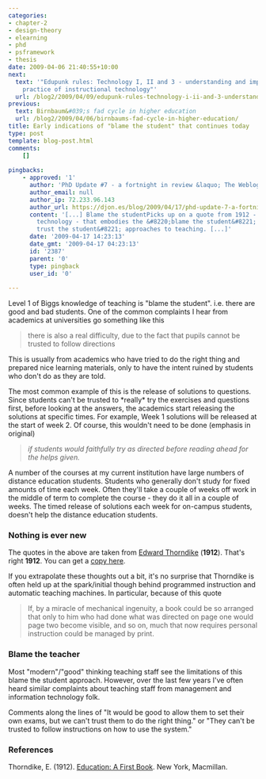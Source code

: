 ```yaml
---
categories:
- chapter-2
- design-theory
- elearning
- phd
- psframework
- thesis
date: 2009-04-06 21:40:55+10:00
next:
  text: '"Edupunk rules: Technology I, II and 3 - understanding and improving the
    practice of instructional technology"'
  url: /blog2/2009/04/09/edupunk-rules-technology-i-ii-and-3-understanding-and-improving-the-practice-of-instructional-technology/
previous:
  text: Birnbaum&#039;s fad cycle in higher education
  url: /blog2/2009/04/06/birnbaums-fad-cycle-in-higher-education/
title: Early indications of "blame the student" that continues today
type: post
template: blog-post.html
comments:
    []
    
pingbacks:
    - approved: '1'
      author: 'PhD Update #7 - a fortnight in review &laquo; The Weblog of (a) David Jones'
      author_email: null
      author_ip: 72.233.96.143
      author_url: https://djon.es/blog/2009/04/17/phd-update-7-a-fortnight-in-review/
      content: '[...] Blame the studentPicks up on a quote from 1912 - early days of educational
        technology - that embodies the &#8220;blame the student&#8221; or &#8220;can&#8217;t
        trust the student&#8221; approaches to teaching. [...]'
      date: '2009-04-17 14:23:13'
      date_gmt: '2009-04-17 04:23:13'
      id: '2387'
      parent: '0'
      type: pingback
      user_id: '0'
    
---
```

Level 1 of Biggs knowledge of teaching is "blame the student". i.e. there are good and bad students. One of the common complaints I hear from academics at universities go something like this

> there is also a real difficulty, due to the fact that pupils cannot be trusted to follow directions

This is usually from academics who have tried to do the right thing and prepared nice learning materials, only to have the intent ruined by students who don't do as they are told.

The most common example of this is the release of solutions to questions. Since students can't be trusted to \*really\* try the exercises and questions first, before looking at the answers, the academics start releasing the solutions at specific times. For example, Week 1 solutions will be released at the start of week 2. Of course, this wouldn't need to be done (emphasis in original)

> _if students would faithfully try as directed before reading ahead for the helps given._

A number of the courses at my current institution have large numbers of distance education students. Students who generally don't study for fixed amounts of time each week. Often they'll take a couple of weeks off work in the middle of term to complete the course - they do it all in a couple of weeks. The timed release of solutions each week for on-campus students, doesn't help the distance education students.

### Nothing is ever new

The quotes in the above are taken from [Edward Thorndike](http://en.wikipedia.org/wiki/Edward_Thorndike) (**1912**). That's right **1912**. You can get a [copy here](http://www.archive.org/details/educationafirstb013883mbp).

If you extrapolate these thoughts out a bit, it's no surprise that Thorndike is often held up at the spark/initial though behind programmed instruction and automatic teaching machines. In particular, because of this quote

> If, by a miracle of mechanical ingenuity, a book could be so arranged that only to him who had done what was directed on page one would page two become visible, and so on, much that now requires personal instruction could be managed by print.

### Blame the teacher

Most "modern"/"good" thinking teaching staff see the limitations of this blame the student approach. However, over the last few years I've often heard similar complaints about teaching staff from management and information technology folk.

Comments along the lines of "It would be good to allow them to set their own exams, but we can't trust them to do the right thing." or "They can't be trusted to follow instructions on how to use the system."

### References

Thorndike, E. (1912). [Education: A First Book](http://www.archive.org/details/educationafirstb013883mbp). New York, Macmillan.